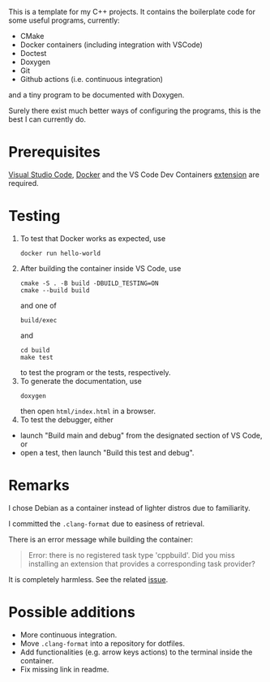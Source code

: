 This is a template for my C++ projects.
It contains the boilerplate code for some useful programs, currently:
- CMake
- Docker containers (including integration with VSCode)
- Doctest
- Doxygen
- Git
- Github actions (i.e. continuous integration)

and a tiny program to be documented with Doxygen.

Surely there exist much better ways of configuring the programs, this is the best I can currently do.

# Prerequisites

[Visual Studio Code](https://code.visualstudio.com/), [Docker](https://www.docker.com/) and the VS Code Dev Containers [extension](https://marketplace.visualstudio.com/items?itemName=ms-vscode-remote.remote-containers) are required.

# Testing

1. To test that Docker works as expected, use
    ```
    docker run hello-world
    ```
2. After building the container inside VS Code, use
    ```
    cmake -S . -B build -DBUILD_TESTING=ON
    cmake --build build
    ```
    and one of
    ```
    build/exec
    ```
    and
    ```
    cd build
    make test
    ```
    to test the program or the tests, respectively.
3. To generate the documentation, use
    ```
    doxygen
    ```
    then open `html/index.html` in a browser.
4. To test the debugger, either
- launch "Build main and debug" from the designated section of VS Code, or
- open a test, then launch "Build this test and debug".

# Remarks

I chose Debian as a container instead of lighter distros due to familiarity.

I committed the `.clang-format` due to easiness of retrieval.

There is an error message while building the container:

> Error: there is no registered task type 'cppbuild'. Did you miss installing an extension that provides a corresponding task provider?
 
It is completely harmless.
See the related [issue](https://github.com/microsoft/vscode-cpptools/issues/6450).

# Possible additions

- More continuous integration.
- Move `.clang-format` into a repository for dotfiles.
- Add functionalities (e.g. arrow keys actions) to the terminal inside the container.
- Fix missing link in readme.
